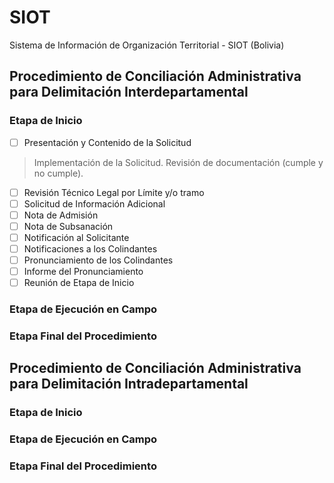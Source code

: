 # SIOT

Sistema de Información de Organización Territorial - SIOT (Bolivia)

## Procedimiento de Conciliación Administrativa para Delimitación Interdepartamental

### Etapa de Inicio

- [ ] Presentación y Contenido de la Solicitud
> Implementación de la Solicitud.
> Revisión de documentación (cumple y no cumple).

- [ ] Revisión Técnico Legal por Límite y/o tramo
- [ ] Solicitud de Información Adicional
- [ ] Nota de Admisión
- [ ] Nota de Subsanación
- [ ] Notificación al Solicitante
- [ ] Notificaciones a los Colindantes
- [ ] Pronunciamiento de los Colindantes
- [ ] Informe del Pronunciamiento
- [ ] Reunión de Etapa de Inicio

### Etapa de Ejecución en Campo

### Etapa Final del Procedimiento

## Procedimiento de Conciliación Administrativa para Delimitación Intradepartamental

### Etapa de Inicio

### Etapa de Ejecución en Campo

### Etapa Final del Procedimiento